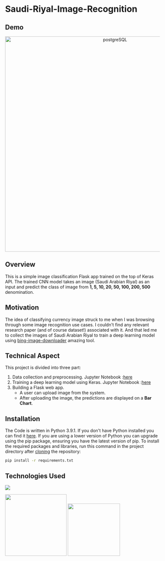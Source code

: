 # Saudi-Riyal-Image-Recognition


## Demo
<p align="center">
<img width="700" alt="postgreSQL" src="https://user-images.githubusercontent.com/37532698/111944902-1856ea00-8af2-11eb-86c7-ab48e128f2a6.jpg"></p>

## Overview
This is a simple image classification Flask app trained on the top of Keras API. The trained CNN model takes an image (Saudi Arabian Riyal) as an input and predict the class of image from __1, 5, 10, 20, 50, 100, 200, 500__ denomination.

## Motivation
 The idea of classifying currency image struck to me when I was browsing through some image recognition use cases. I couldn't find any relevant research paper (and of course dataset!) associated with it. And that led me to collect the images of Saudi Arabian Riyal to train a deep learning model using [bing-image-downloader](https://pypi.org/project/bing-image-downloader/) amazing tool.

## Technical Aspect
This project is divided into three part:
1. Data collection and preprocessing. Jupyter Notebook :[here](https://github.com/mpfouziya/Saudi-Riyal-Image-Recognition/blob/main/WebScrapeCurrencyImages.ipynb)
2. Training a deep learning model using Keras. Jupyter Notebook :[here](https://github.com/mpfouziya/Saudi-Riyal-Image-Recognition/blob/main/DataPreprocessingAndModelCreation.ipynb)
3. Building a Flask web app.
    - A user can upload image from the system.
    - After uploading the image, the predictions are displayed on a __Bar Chart__.

## Installation
The Code is written in Python 3.9.1. If you don't have Python installed you can find it [here](https://www.python.org/downloads/). If you are using a lower version of Python you can upgrade using the pip package, ensuring you have the latest version of pip. To install the required packages and libraries, run this command in the project directory after [cloning](https://www.howtogeek.com/451360/how-to-clone-a-github-repository/) the repository:
```bash
pip install -r requirements.txt
```

## Technologies Used

![](https://forthebadge.com/images/badges/made-with-python.svg)

[<img target="_blank" src="https://keras.io/img/logo.png" width=200>](https://keras.io/) [<img target="_blank" src="https://flask.palletsprojects.com/en/1.1.x/_images/flask-logo.png" width=170>](https://flask.palletsprojects.com/en/1.1.x/) 
